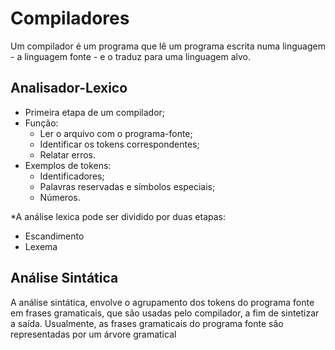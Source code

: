 # Compiladores
<p>Um compilador é um programa que lê um programa escrita numa linguagem 
- a linguagem fonte - e o traduz para uma linguagem alvo.</p>

## Analisador-Lexico

* Primeira etapa de um compilador;
* Função:
  * Ler o arquivo com o programa-fonte;
  * Identificar os tokens correspondentes;
  * Relatar erros.
* Exemplos de tokens:
  * Identificadores;
  * Palavras reservadas e símbolos especiais;
  * Números.

 *A análise lexica pode ser dividido por duas etapas:
  * Escandimento
  * Lexema
 

## Análise Sintática 
<p>A análise sintática, envolve o agrupamento dos tokens do programa fonte em frases gramaticais, que são usadas pelo compilador, a fim de sintetizar a saída. Usualmente, as frases gramaticais do programa fonte são representadas por um árvore gramatical</p>
